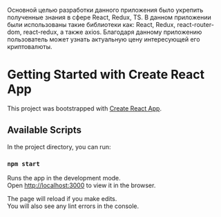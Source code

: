 Основной целью разработки данного приложения было укрепить полученные знания в сфере React, Redux, TS.
В данном приложении были использованы такие библиотеки как: React, Redux, react-router-dom, react-redux, а также axios.
Благодаря данному приложению пользователь может узнать актуальную цену интересующей его криптовалюты.

# Getting Started with Create React App

This project was bootstrapped with [Create React App](https://github.com/facebook/create-react-app).

## Available Scripts

In the project directory, you can run:

### `npm start`

Runs the app in the development mode.\
Open [http://localhost:3000](http://localhost:3000) to view it in the browser.

The page will reload if you make edits.\
You will also see any lint errors in the console.
